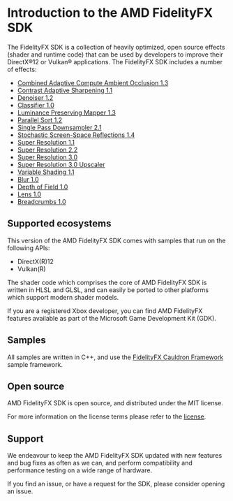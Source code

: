 <!-- @page page_getting-started_index Introduction to the MD FidelityFX SDK -->

<h1>Introduction to the AMD FidelityFX SDK</h1>

The FidelityFX SDK is a collection of heavily optimized, open source effects (shader and runtime code) that can be used by developers to improve their DirectX®12 or Vulkan® applications. The FidelityFX SDK includes a number of effects:

- [Combined Adaptive Compute Ambient Occlusion 1.3](../techniques/combined-adaptive-compute-ambient-occlusion.md)
- [Contrast Adaptive Sharpening 1.1](../techniques/contrast-adaptive-sharpening.md)
- [Denoiser 1.2](../techniques/denoiser.md)
- [Classifier 1.0](../techniques/classifier.md)
- [Luminance Preserving Mapper 1.3](../techniques/luminance-preserving-mapper.md)
- [Parallel Sort 1.2](../techniques/parallel-sort.md)
- [Single Pass Downsampler 2.1](../techniques/single-pass-downsampler.md)
- [Stochastic Screen-Space Reflections 1.4](../techniques/stochastic-screen-space-reflections.md)
- [Super Resolution 1.1](../techniques/super-resolution-spatial.md)
- [Super Resolution 2.2](../techniques/super-resolution-temporal.md)
- [Super Resolution 3.0](../techniques/super-resolution-interpolation.md)
- [Super Resolution 3.0 Upscaler](../techniques/super-resolution-upscaler.md)
- [Variable Shading 1.1](../techniques/variable-shading.md)
- [Blur 1.0](../techniques/blur.md)
- [Depth of Field 1.0](../techniques/depth-of-field.md)
- [Lens 1.0](../techniques/lens.md)
- [Breadcrumbs 1.0](../techniques/breadcrumbs.md)

<h2>Supported ecosystems</h2>

This version of the AMD FidelityFX SDK comes with samples that run on the following APIs:

- DirectX(R)12
- Vulkan(R)

The shader code which comprises the core of AMD FidelityFX SDK is written in HLSL and GLSL, and can easily be ported to other platforms which support modern shader models.

If you are a registered Xbox developer, you can find AMD FidelityFX features available as part of the Microsoft Game Development Kit (GDK).

<h2>Samples</h2>

All samples are written in C++, and use the [FidelityFX Cauldron Framework](../../framework/cauldron) sample framework.

<h2>Open source</h2>

AMD FidelityFX SDK is open source, and distributed under the MIT license.

For more information on the license terms please refer to the [license](license.md).

<h2>Support</h2>

We endeavour to keep the AMD FidelityFX SDK updated with new features and bug fixes as often as we can, and perform compatibility and performance testing on a wide range of hardware.

If you find an issue, or have a request for the SDK, please consider opening an issue.

<!-- - @subpage page_getting-started_sdk-structure "SDK Structure" -->
<!-- - @subpage page_building-samples_index "Building the samples for the SDK" -->
<!-- - @subpage page_running-samples_index "Running the samples for the SDK" -->
<!-- - @subpage page_getting-started_naming-guidelines "FidelityFX naming guidelines for game applications" -->
<!-- - @subpage page_ffx-api "Introduction to FidelityFX API" -->
<!-- - @subpage page_migration "Migrating from FSR 3.0 to FSR 3.1" -->
